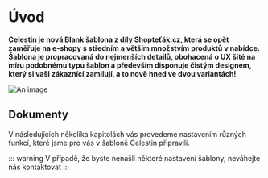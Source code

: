 # Úvod

<b>Celestin je nová Blank šablona z díly Shopteťák.cz, která se opět zaměřuje na e-shopy s středním a větším množstvím produktů v nabídce. Šablona je propracovaná do nejmenších detailů, obohacená o UX šité na míru podobnému typu šablon a především disponuje čistým designem, který si vaši zákaznící zamilují, a to nově hned ve dvou variantách!</b>

![An image](https://ik.imagekit.io/alexborecky/shoptetak/Doplnky/Celestin/look01_ggCaLaHr0.png)

## Dokumenty
V následujících několika kapitolách vás provedeme nastavením různých funkcí, které jsme pro vás v šabloně Celestin připravili.

::: warning
V případě, že byste nenašli některé nastavení šablony, neváhejte nás kontaktovat
:::